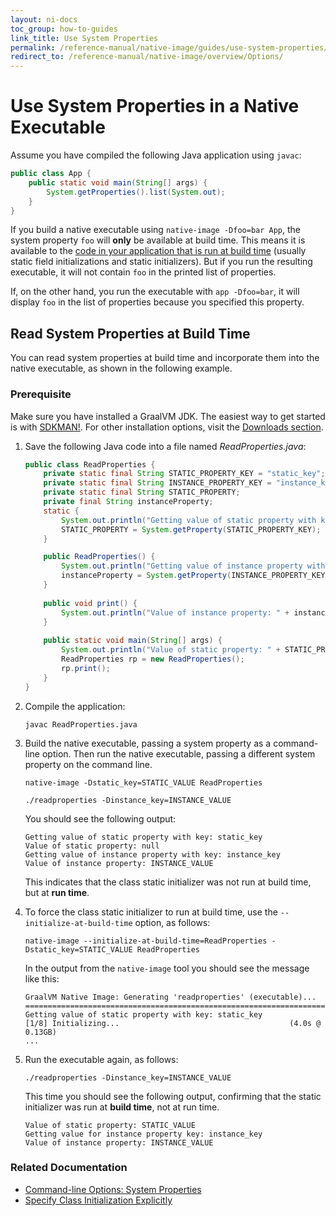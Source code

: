 ```yaml
---
layout: ni-docs
toc_group: how-to-guides
link_title: Use System Properties
permalink: /reference-manual/native-image/guides/use-system-properties/
redirect_to: /reference-manual/native-image/overview/Options/
---
```


# Use System Properties in a Native Executable

Assume you have compiled the following Java application using `javac`:
```java
public class App {
    public static void main(String[] args) {
        System.getProperties().list(System.out);
    }
}
```

If you build a native executable using `native-image -Dfoo=bar App`, the system property `foo` will **only** be available at build time.
This means it is available to the [code in your application that is run at build time](http://www.graalvm.org/sdk/javadoc/org/graalvm/nativeimage/ImageInfo.html#inImageBuildtimeCode--) (usually static field initializations and static initializers).
But if you run the resulting executable, it will not contain `foo` in the printed list of properties.

If, on the other hand, you run the executable with `app -Dfoo=bar`, it will display `foo` in the list of properties because you specified this property.

## Read System Properties at Build Time

You can read system properties at build time and incorporate them into the native executable, as shown in the following example.

### Prerequisite 
Make sure you have installed a GraalVM JDK.
The easiest way to get started is with [SDKMAN!](https://sdkman.io/jdks#graal).
For other installation options, visit the [Downloads section](https://www.graalvm.org/downloads/).

1. Save the following Java code into a file named _ReadProperties.java_:
    ```java
    public class ReadProperties {
        private static final String STATIC_PROPERTY_KEY = "static_key";
        private static final String INSTANCE_PROPERTY_KEY = "instance_key";
        private static final String STATIC_PROPERTY;
        private final String instanceProperty;
        static {
            System.out.println("Getting value of static property with key: " + STATIC_PROPERTY_KEY);
            STATIC_PROPERTY = System.getProperty(STATIC_PROPERTY_KEY);
        }
    
        public ReadProperties() {
            System.out.println("Getting value of instance property with key: " + INSTANCE_PROPERTY_KEY);
            instanceProperty = System.getProperty(INSTANCE_PROPERTY_KEY);
        }
        
        public void print() {
            System.out.println("Value of instance property: " + instanceProperty);
        } 
        
        public static void main(String[] args) {
            System.out.println("Value of static property: " + STATIC_PROPERTY);
            ReadProperties rp = new ReadProperties();
            rp.print();
        } 
    }
    ```

2. Compile the application:
    ```shell
    javac ReadProperties.java
    ```

3. Build the native executable, passing a system property as a command-line option. Then run the native executable, passing a different system property on the command line.
    ```shell
    native-image -Dstatic_key=STATIC_VALUE ReadProperties
    ```
    ```shell
    ./readproperties -Dinstance_key=INSTANCE_VALUE
    ```

    You should see the following output:
    ```shell
    Getting value of static property with key: static_key
    Value of static property: null
    Getting value of instance property with key: instance_key
    Value of instance property: INSTANCE_VALUE
    ```

    This indicates that the class static initializer was not run at build time, but at **run time**.

4. To force the class static initializer to run at build time, use the `--initialize-at-build-time` option, as follows:
    ```shell
    native-image --initialize-at-build-time=ReadProperties -Dstatic_key=STATIC_VALUE ReadProperties
    ```
    In the output from the `native-image` tool you should see the message like this:
    ```
    GraalVM Native Image: Generating 'readproperties' (executable)...
    ==========================================================================
    Getting value of static property with key: static_key
    [1/8] Initializing...                                      (4.0s @ 0.13GB)
    ...
    ```

5. Run the executable again, as follows:
    ```shell
    ./readproperties -Dinstance_key=INSTANCE_VALUE
    ```

    This time you should see the following output, confirming that the static initializer was run at **build time**, not at run time.

    ```shell
    Value of static property: STATIC_VALUE
    Getting value for instance property key: instance_key
    Value of instance property: INSTANCE_VALUE
    ```

### Related Documentation

* [Command-line Options: System Properties](../BuildOptions.md#system-properties)
* [Specify Class Initialization Explicitly](specify-class-initialization.md)